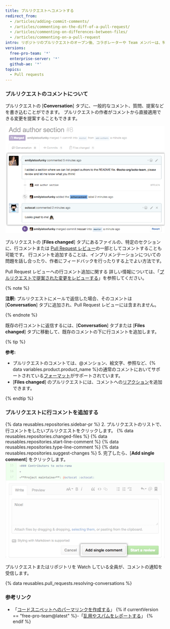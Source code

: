 ```yaml
---
title: プルリクエストへコメントする
redirect_from:
  - /articles/adding-commit-comments/
  - /articles/commenting-on-the-diff-of-a-pull-request/
  - /articles/commenting-on-differences-between-files/
  - /articles/commenting-on-a-pull-request
intro: リポジトリのプルリクエストのオープン後、コラボレーターや Team メンバーは、特定の 2 つのブランチ間におけるファイルの比較について、またプロジェクト全体についてコメントできます。
versions:
  free-pro-team: '*'
  enterprise-server: '*'
  github-ae: '*'
topics:
  - Pull requests
---
```


### プルリクエストのコメントについて

プルリクエストの [**Conversation**] タブに、一般的なコメント、質問、提案などを書き込むことができます。 プルリクエストの作者がコメントから直接適用できる変更を提案することもできます。

![プルリクエストの会話](/assets/images/help/pull_requests/conversation.png)

プルリクエストの [**Files changed**] タブにあるファイルの、特定のセクションに、行コメントまたは [Pull Request レビュー](/articles/about-pull-request-reviews)の一部としてコメントすることも可能です。 行コメントを追加することは、インプリメンテーションについての問題を話し合ったり、作者にフィードバックを行ったりする上でよい方法です。

Pull Request レビューへの行コメント追加に関する 詳しい情報については、「[プルリクエストで提案された変更をレビューする](/articles/reviewing-proposed-changes-in-a-pull-request)」を参照してください。

{% note %}

**注釈:** プルリクエストにメールで返信した場合、そのコメントは [**Conversation**] タブに追加され、Pull Request レビューには含まれません。

{% endnote %}

既存の行コメントに返信するには、[**Conversation**] タブまたは [**Files changed**] タブに移動して、既存のコメントの下に行コメントを追加します。

{% tip %}

**参考:**
- プルリクエストのコメントては、@メンション、絵文字、参照など、{% data variables.product.product_name %}の通常のコメントにおいてサポートされている[フォーマット](/categories/writing-on-github)がサポートされています。
- [**Files changed**] のプルリクエストには、コメントへの[リアクション](/articles/about-conversations-on-github#reacting-to-ideas-in-comments)を追加できます。

{% endtip %}

### プルリクエストに行コメントを追加する

{% data reusables.repositories.sidebar-pr %}
2. プルリクエストのリストで、行コメントをしたいプルリクエストをクリックします。
{% data reusables.repositories.changed-files %}
{% data reusables.repositories.start-line-comment %}
{% data reusables.repositories.type-line-comment %}
{% data reusables.repositories.suggest-changes %}
5. 完了したら、[**Add single comment**] をクリックします。 ![インラインコメントウインドウ](/assets/images/help/commits/inline-comment.png)

プルリクエストまたはリポジトリを Watch している全員が、コメントの通知を受信します。

{% data reusables.pull_requests.resolving-conversations %}

### 参考リンク

- 「[コードスニペットへのパーマリンクを作成する](/articles/creating-a-permanent-link-to-a-code-snippet/)」
{% if currentVersion == "free-pro-team@latest" %}-「[乱用やスパムをレポートする](/communities/maintaining-your-safety-on-github/reporting-abuse-or-spam)」
{% endif %}
